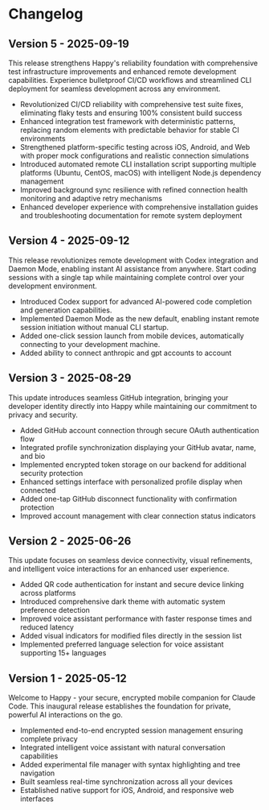 # Changelog

## Version 5 - 2025-09-19

This release strengthens Happy's reliability foundation with comprehensive test infrastructure improvements and enhanced remote development capabilities. Experience bulletproof CI/CD workflows and streamlined CLI deployment for seamless development across any environment.

- Revolutionized CI/CD reliability with comprehensive test suite fixes, eliminating flaky tests and ensuring 100% consistent build success
- Enhanced integration test framework with deterministic patterns, replacing random elements with predictable behavior for stable CI environments
- Strengthened platform-specific testing across iOS, Android, and Web with proper mock configurations and realistic connection simulations
- Introduced automated remote CLI installation script supporting multiple platforms (Ubuntu, CentOS, macOS) with intelligent Node.js dependency management
- Improved background sync resilience with refined connection health monitoring and adaptive retry mechanisms
- Enhanced developer experience with comprehensive installation guides and troubleshooting documentation for remote system deployment

## Version 4 - 2025-09-12

This release revolutionizes remote development with Codex integration and Daemon Mode, enabling instant AI assistance from anywhere. Start coding sessions with a single tap while maintaining complete control over your development environment.

- Introduced Codex support for advanced AI-powered code completion and generation capabilities.
- Implemented Daemon Mode as the new default, enabling instant remote session initiation without manual CLI startup.
- Added one-click session launch from mobile devices, automatically connecting to your development machine.
- Added ability to connect anthropic and gpt accounts to account

## Version 3 - 2025-08-29

This update introduces seamless GitHub integration, bringing your developer identity directly into Happy while maintaining our commitment to privacy and security.

- Added GitHub account connection through secure OAuth authentication flow
- Integrated profile synchronization displaying your GitHub avatar, name, and bio
- Implemented encrypted token storage on our backend for additional security protection
- Enhanced settings interface with personalized profile display when connected
- Added one-tap GitHub disconnect functionality with confirmation protection
- Improved account management with clear connection status indicators

## Version 2 - 2025-06-26

This update focuses on seamless device connectivity, visual refinements, and intelligent voice interactions for an enhanced user experience.

- Added QR code authentication for instant and secure device linking across platforms
- Introduced comprehensive dark theme with automatic system preference detection
- Improved voice assistant performance with faster response times and reduced latency
- Added visual indicators for modified files directly in the session list
- Implemented preferred language selection for voice assistant supporting 15+ languages

## Version 1 - 2025-05-12

Welcome to Happy - your secure, encrypted mobile companion for Claude Code. This inaugural release establishes the foundation for private, powerful AI interactions on the go.

- Implemented end-to-end encrypted session management ensuring complete privacy
- Integrated intelligent voice assistant with natural conversation capabilities
- Added experimental file manager with syntax highlighting and tree navigation
- Built seamless real-time synchronization across all your devices
- Established native support for iOS, Android, and responsive web interfaces